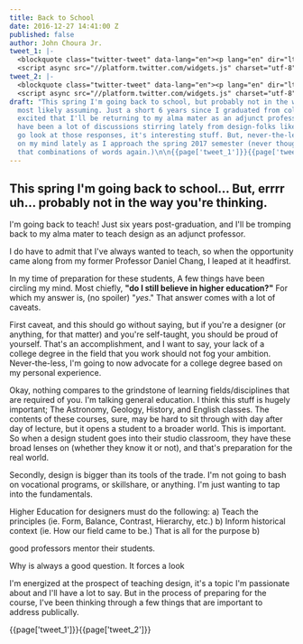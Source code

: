 ```yaml
---
title: Back to School
date: 2016-12-27 14:41:00 Z
published: false
author: John Choura Jr.
tweet_1: |-
  <blockquote class="twitter-tweet" data-lang="en"><p lang="en" dir="ltr">Designers: do you have a college degree?</p>&mdash; Dann Petty (@DannPetty) <a href="https://twitter.com/DannPetty/status/804766109408759808">December 2, 2016</a></blockquote>
  <script async src="//platform.twitter.com/widgets.js" charset="utf-8"></script>
tweet_2: |-
  <blockquote class="twitter-tweet" data-lang="en"><p lang="en" dir="ltr">Should we be requiring a college degree for design? Some of the best designers I know have no college degree at all — not even high school. <a href="https://t.co/E6erO32cBG">https://t.co/E6erO32cBG</a></p>&mdash; Dann Petty (@DannPetty) <a href="https://twitter.com/DannPetty/status/804770214361513984">December 2, 2016</a></blockquote>
  <script async src="//platform.twitter.com/widgets.js" charset="utf-8"></script>
draft: "This spring I'm going back to school, but probably not in the way that you're
  most likely assuming. Just a short 6 years since I graduated from college and I'm
  excited that I'll be returning to my alma mater as an adjunct professor.  \n\nThere
  have been a lot of discussions stirring lately from design-folks like [@DannPetty](https://twitter.com/DannPetty/status/804770214361513984),
  go look at those responses, it's interesting stuff. But, never-the-less, it's been
  on my mind lately as I approach the spring 2017 semester (never thought I'd say
  that combinations of words again.)\n\n{{page['tweet_1']}}{{page['tweet_2']}}\n"
---
```


## This spring I'm going back to school... But, errrr uh... probably not in the way you're thinking. 

I'm going back to teach! Just six years post-graduation, and I'll be tromping back to my alma mater to teach design as an adjunct professor. 

I do have to admit that I've always wanted to teach, so when the opportunity came along from my former Professor Daniel Chang, I leaped at it headfirst. 

In my time of preparation for these students, A few things have been circling my mind. Most chiefly, **"do I still believe in higher education?"** For which my answer is, (no spoiler) "*yes*." That answer comes with a lot of caveats.


First caveat, and this should go without saying, but if you're a designer (or anything, for that matter) and you're self-taught, you should be proud of yourself. That's an accomplishment, and I want to say, your lack of a college degree in the field that you work should not fog your ambition. Never-the-less, I'm going to now advocate for a college degree based on my personal experience.

Okay, nothing compares to the grindstone of learning fields/disciplines that are required of you. I'm talking general education. I think this stuff is hugely important; The Astronomy, Geology, History, and English classes. The contents of these courses, sure, may be hard to sit through with day after day of lecture, but it opens a student to a broader world. This is important. So when a design student goes into their studio classroom, they have these broad lenses on (whether they know it or not), and that's preparation for the real world. 

Secondly, design is bigger than its tools of the trade. I'm not going to bash on vocational programs, or skillshare, or anything. I'm just wanting to tap into the fundamentals. 

Higher Education for designers must do the following:
a) Teach the principles (ie. Form, Balance, Contrast, Hierarchy, etc.)
b) Inform historical context (ie. How our field came to be.)
That is all for the purpose
b) 

good professors mentor their students.

Why is always a good question. It forces a look 

I'm energized at the prospect of teaching design, it's a topic I'm passionate about and I'll have a lot to say. But in the process of preparing for the course, I've been thinking through a few things that are important to address publically. 


{{page['tweet_1']}}{{page['tweet_2']}}

